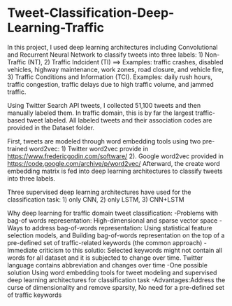 # Tweet-Classification-Deep-Learning-Traffic

In this project, I used deep learning architectures including Convolutional and Recurrent Neural Network to classify tweets into three
labels: 1) Non-Traffic (NT), 2) Traffic Indcident (TI) ==> Examples: traffic crashes, disabled vehicles, highway maintenance, work zones,
road closure, and vehicle fire, 3) Traffic Conditions and Information (TCI). Examples: daily rush hours, traffic congestion, 
traffic delays due to high traffic volume, and jammed traffic.

Using Twitter Search API tweets, I collected 51,100 tweets and then manually labeled them. In traffic domain, this is by far the largest 
traffic-based tweet labeled. All labeled tweets and their association codes are provided in the Dataset folder. 

First, tweets are modeled through word embedding tools using two pre-trained word2vec: 1) Twitter word2vec
provide in https://www.fredericgodin.com/software/  2). Google word2vec provided in https://code.google.com/archive/p/word2vec/ 
Afterward, the create word embedding matrix is fed into deep learning architectures to classify tweets into three labels. 

Three supervised deep learning architectures have used for the classification task: 1) only CNN, 2) only LSTM, 3) CNN+LSTM

Why deep learning for traffic domain tweet classification:
-Problems with bag-of words representation: High-dimensional and sparse vector space
-Ways to address bag-of-words representation: Using statistical feature selection models, and Building bag-of-words representation on
the top of a pre-defined set of traffic-related keywords (the common approach)
-Immediate criticism to this solutio: Selected keywords might not contain all words for all dataset and it is subjected to change over time.
Twitter language contains abbreviation and changes over time
-One possible solution
 Using word embedding tools for tweet modeling and supervised deep learning architectures for classification task
-Advantages:Address the curse of dimensionality and remove sparsity, No need for a pre-defined set of traffic keywords




